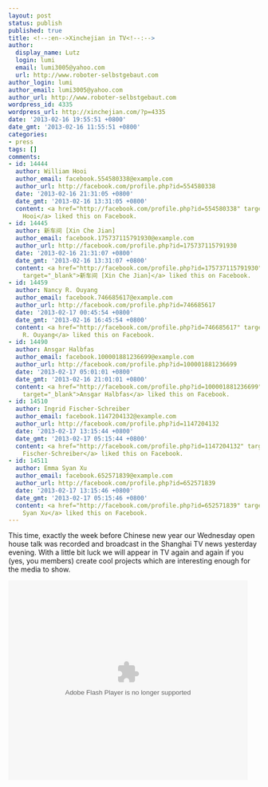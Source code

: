 ```yaml
---
layout: post
status: publish
published: true
title: <!--:en-->Xinchejian in TV<!--:-->
author:
  display_name: Lutz
  login: lumi
  email: lumi3005@yahoo.com
  url: http://www.roboter-selbstgebaut.com
author_login: lumi
author_email: lumi3005@yahoo.com
author_url: http://www.roboter-selbstgebaut.com
wordpress_id: 4335
wordpress_url: http://xinchejian.com/?p=4335
date: '2013-02-16 19:55:51 +0800'
date_gmt: '2013-02-16 11:55:51 +0800'
categories:
- press
tags: []
comments:
- id: 14444
  author: William Hooi
  author_email: facebook.554580338@example.com
  author_url: http://facebook.com/profile.php?id=554580338
  date: '2013-02-16 21:31:05 +0800'
  date_gmt: '2013-02-16 13:31:05 +0800'
  content: <a href="http://facebook.com/profile.php?id=554580338" target="_blank">William
    Hooi</a> liked this on Facebook.
- id: 14445
  author: 新车间 [Xin Che Jian]
  author_email: facebook.175737115791930@example.com
  author_url: http://facebook.com/profile.php?id=175737115791930
  date: '2013-02-16 21:31:07 +0800'
  date_gmt: '2013-02-16 13:31:07 +0800'
  content: <a href="http://facebook.com/profile.php?id=175737115791930"
    target="_blank">新车间 [Xin Che Jian]</a> liked this on Facebook.
- id: 14459
  author: Nancy R. Ouyang
  author_email: facebook.746685617@example.com
  author_url: http://facebook.com/profile.php?id=746685617
  date: '2013-02-17 00:45:54 +0800'
  date_gmt: '2013-02-16 16:45:54 +0800'
  content: <a href="http://facebook.com/profile.php?id=746685617" target="_blank">Nancy
    R. Ouyang</a> liked this on Facebook.
- id: 14490
  author: Ansgar Halbfas
  author_email: facebook.100001881236699@example.com
  author_url: http://facebook.com/profile.php?id=100001881236699
  date: '2013-02-17 05:01:01 +0800'
  date_gmt: '2013-02-16 21:01:01 +0800'
  content: <a href="http://facebook.com/profile.php?id=100001881236699"
    target="_blank">Ansgar Halbfas</a> liked this on Facebook.
- id: 14510
  author: Ingrid Fischer-Schreiber
  author_email: facebook.1147204132@example.com
  author_url: http://facebook.com/profile.php?id=1147204132
  date: '2013-02-17 13:15:44 +0800'
  date_gmt: '2013-02-17 05:15:44 +0800'
  content: <a href="http://facebook.com/profile.php?id=1147204132" target="_blank">Ingrid
    Fischer-Schreiber</a> liked this on Facebook.
- id: 14511
  author: Emma Syan Xu
  author_email: facebook.652571839@example.com
  author_url: http://facebook.com/profile.php?id=652571839
  date: '2013-02-17 13:15:46 +0800'
  date_gmt: '2013-02-17 05:15:46 +0800'
  content: <a href="http://facebook.com/profile.php?id=652571839" target="_blank">Emma
    Syan Xu</a> liked this on Facebook.
---
```

<p><!--:en-->This time, exactly the week before Chinese new year our Wednesday open house talk was recorded and broadcast in the Shanghai TV news yesterday evening. With a little bit luck we will appear in TV again and again if you (yes, you members) create cool projects which are interesting enough for the media to show.</p>
<p><embed src="http://player.youku.com/player.php/sid/XNTE0NTg1ODY4/v.swf" allowFullScreen="true" quality="high" width="480" height="400" align="middle" allowScriptAccess="always" type="application/x-shockwave-flash"></embed><!--:--></p>
